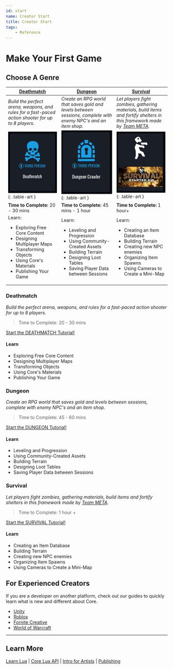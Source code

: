```yaml
---
id: start
name: Creator Start
title: Creator Start
tags:
    - Reference
---
```


<style>
    .table-art img {
        width: 300px;
        max-width: none;
        margin-left: auto;
        margin-right: auto;
        display: block;
    }

    .md-typeset table:not([class]) tr td:first-child {
        width: auto;
    }

    table > thead > tr > th:nth-child(3),
    .md-typeset table:not([class]) tr td:nth-child(2) {
        width: 33%;
    }

    .md-typeset table:not([class]) td {
        border-top: none;
    }

    body > div.md-container > main > div > div.md-content > article > div.md-typeset__scrollwrap > div > table > thead > tr > th {
        text-align: center;
    }
</style>

# Make Your First Game

## Choose A Genre

| [Deathmatch](my_first_multiplayer_game.md) | [Dungeon](../tutorials/first_game_rpg.md) | [Survival](../tutorials/survival_tutorial.md) |
| --- | --- | --- |
| *Build the perfect arena, weapons, and rules for a fast-paced action shooter for up to 8 players.* | *Create an RPG world that saves gold and levels between sessions, complete with enemy NPC's and an item shop.* | *Let players fight zombies, gathering materials, build items and fortify shelters in this framework made by [Team META](https://core-team-meta.github.io/).* |
| [![Deathmatch](../img/Start/Start_Deathmatch.png)](my_first_multiplayer_game.md){: .table-art } | [![Dungeon](../img/Start/Start_Dungeon.png)](../tutorials/first_game_rpg.md){: .table-art } | [![Survival](../img/Start/Start_Survival.png)](../tutorials/survival_tutorial.md){: .table-art } |
| **Time to Complete:** 20 - 30 mins   | **Time to Complete:** 45 mins - 1 hour | **Time to Complete:** 1 hour+ |
| Learn: <ul><li>Exploring Free Core Content</li><li>Designing Multiplayer Maps</li><li>Transforming Objects</li><li>Using Core's Materials</li><li>Publishing Your Game</li></ul> | Learn: <ul><li>Leveling and Progression</li><li>Using Community-Created Assets</li><li>Building Terrain</li><li>Designing Loot Tables</li><li>Saving Player Data between Sessions</li></ul> | Learn: <ul><li>Creating an Item Database</li><li>Building Terrain</li><li>Creating new NPC enemies</li><li>Organizing Item Spawns</li><li>Using Cameras to Create a Mini-Map</li></ul> |

### Deathmatch

 *Build the perfect arena, weapons, and rules for a fast-paced action shooter for up to 8 players.*

> Time to Complete: 20 - 30 mins

[Start the DEATHMATCH Tutorial!](my_first_multiplayer_game.md)

#### Learn

- Exploring Free Core Content
- Designing Multiplayer Maps
- Transforming Objects
- Using Core's Materials
- Publishing Your Game

### Dungeon

*Create an RPG world that saves gold and levels between sessions, complete with enemy NPC's and an item shop.*

> Time to Complete: 45 - 60 mins

[Start the DUNGEON Tutorial!](first_game_rpg.md)

#### Learn

- Leveling and Progression
- Using Community-Created Assets
- Building Terrain
- Designing Loot Tables
- Saving Player Data between Sessions

### Survival

*Let players fight zombies, gathering materials, build items and fortify shelters in this framework made by [Team META](https://core-team-meta.github.io/).*

> Time to Complete: 1 hour +

[Start the SURVIVAL Tutorial!](../tutorials/survival_tutorial.md)

#### Learn

- Creating an Item Database
- Building Terrain
- Creating new NPC enemies
- Organizing Item Spawns
- Using Cameras to Create a Mini-Map

## For Experienced Creators

If you are a developer on another platform, check out our guides to quickly learn what is new and different about Core.

- [Unity](../other_platforms/unity.md)
- [Roblox](../other_platforms/roblox.md)
- [Fornite Creative](../other_platforms/fortnite_creative.md)
- [World of Warcraft](../other_platforms/world_of_warcraft.md)

---

## Learn More

[Learn Lua](../tutorials/lua_basics_helloworld.md) | [Core Lua API](https://docs.coregames.com/api/) | [Intro for Artists](../tutorials/art_reference.md) | [Publishing](publishing.md)

<!-- TODO: Unreal, Minecraft Mods -->
